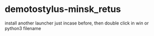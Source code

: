 # demotostylus-minsk_retus
install another launcher just incase before, then double click in win or python3 filename
